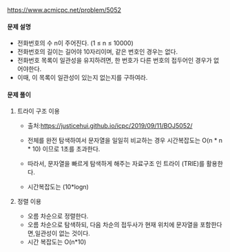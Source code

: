 https://www.acmicpc.net/problem/5052

#### 문제 설명
- 전화번호의 수 n이 주어진다. (1 ≤ n ≤ 10000) 
- 전화번호의 길이는 길어야 10자리이며, 같은 번호인 경우는 없다.
- 전화번호 목록이 일관성을 유지하려면, 한 번호가 다른 번호의 접두어인 경우가 없어야한다.
- 이때, 이 목록이 일관성이 있는지 없는지를 구하여라.


#### 문제 풀이
1. 트라이 구조 이용 
    - 출처:https://justicehui.github.io/icpc/2019/09/11/BOJ5052/

    - 전체를 완전 탐색하여서 문자열을 일일히 비교하는 경우 시간복잡도는 O(n *  n * 10) 이므로 1초를 초과한다.
    - 따라서, 문자열을 빠르게 탐색하게 해주는 자료구조 인  트라이 (TRIE)를 활용한다. 
    - 시간복잡도는  (10*logn)


2. 정렬 이용
    - 오름 차순으로 정렬한다.
    - 오름 차순으로 탐색하되, 다음 차순의 접두사가 현재 위치에 문자열을 포함한다면,일관성이 없는 것이다.
    - 시간 복잡도는 O(n*10)

